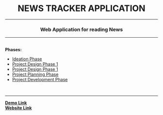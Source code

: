 <center><h1><b>NEWS TRACKER APPLICATION</b></h1></center>
<hr>

<center><h3>Web Application for reading News</h3></center>

<hr>
<br>
<b>Phases:</b>
<br>
<ul>
    <li><a href="https://github.com/IBM-EPBL/SI-GuidedProject-32290-1668766053/tree/main/Phases/Ideation%20Phase">Ideation Phase</a></li>
    <li><a href="https://github.com/IBM-EPBL/SI-GuidedProject-32290-1668766053/tree/main/Phases/Project%20Design%20Phase-1">Project Design Phase 1</a></li>
    <li><a href="https://github.com/IBM-EPBL/SI-GuidedProject-32290-1668766053/tree/main/Phases/Project%20Design%20Phase-2">Project Design Phase 1</a></li>
    <li><a href="https://github.com/IBM-EPBL/SI-GuidedProject-32290-1668766053/tree/main/Phases/Project%20planning%20phase">Project Planning Phase</a></li>
    <li><a href="https://github.com/IBM-EPBL/SI-GuidedProject-32290-1668766053/tree/main/Phases/Project%20Development%20Phase">Project Development Phase</a></li>
</ul>
<br>
<hr>
<p>
    <a href="https://drive.google.com/file/d/1fHtcidQBl92VH5frIUjh_UAnHbCIk2Em/view?usp=sharing"><b>Demo Link</b></a>
    <br>
    <a href="http://169.51.200.127:30475"><b>Website Link</b></a>
</p>
